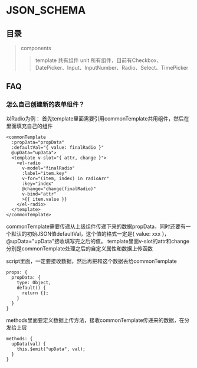 # JSON_SCHEMA

## 目录

>components
>>template  共有组件
>>unit 所有组件，目前有Checkbox、DatePicker、Input、InputNumber、Radio、Select、TimePicker

## FAQ 
### 怎么自己创建新的表单组件？

以Radio为例：
首先template里面需要引用commonTemplate共用组件，然后在里面填充自己的组件

```
<commonTemplate
  :propData="propData"
  :defaultVal="{ value: finalRadio }"
  @upData="upData">
  <template v-slot="{ attr, change }">
    <el-radio
      v-model="finalRadio"
      :label="item.key"
      v-for="(item, index) in radioArr"
      :key="index"
      @change="change(finalRadio)"
      v-bind="attr"
      >{{ item.value }}
    </el-radio>
  </template>
</commonTemplate>
```
commonTemplate需要传递从上级组件传递下来的数据propData，同时还要有一个默认的初始JSON值defaultVal，这个值的格式一定是{ value: xxx }，@upData="upData"接收填写完之后的值。
template里面v-slot的attr和change分别是commonTemplate处理之后的自定义属性和数据上传函数

script里面，一定要接收数据，然后再把和这个数据丢给commonTemplate
```
props: {
  propData: {
    type: Object,
    default() {
      return {};
    }
  }
}
```
methods里面要定义数据上传方法，接收commonTemplate传递来的数据，在分发给上层
```
methods: {
  upData(val) {
    this.$emit("upData", val);
  }
}
```

